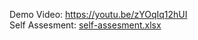 Demo Video: <a href="https://youtu.be/zYOqIq12hUI">https://youtu.be/zYOqIq12hUI</a>
<br>
Self Assesment: <a href="https://github.com/maoleng/swift-mart/raw/main/self-assesment.xlsx">self-assesment.xlsx</a>
